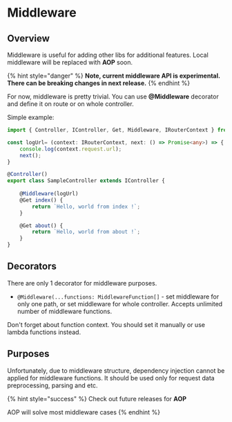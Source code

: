 # Middleware

## Overview

Middleware is useful for adding other libs for additional features. Local middleware will be replaced with **AOP** soon.

{% hint style="danger" %}
**Note, current middleware API is experimental. There can be breaking changes in next release.**
{% endhint %}

For now, middleware is pretty trivial. You can use **@Middleware** decorator and define it on route or on whole controller.

Simple example: 

```typescript
import { Controller, IController, Get, Middleware, IRouterContext } from "odi";

const logUrl= (context: IRouterContext, next: () => Promise<any>) => {
    console.log(context.request.url);
    next();
}

@Controller()
export class SampleController extends IController {
      
    @Middleware(logUrl)
    @Get index() {
        return `Hello, world from index !`;
    }

    @Get about() {
        return `Hello, world from about !`;
    }
}
```

## Decorators

There are only 1 decorator for middleware purposes. 

* `@Middleware(...functions: MiddlewareFunction[]` - set middleware for only one path, or set middleware for whole controller. Accepts unlimited number of middleware functions. 

Don't forget about function context. You should set it manually or use lambda functions instead.

## Purposes

Unfortunately, due to middleware structure, dependency injection cannot be applied for middleware functions. It should be used only for request data preprocessing, parsing and etc. 

{% hint style="success" %}
Check out future releases for **AOP**

AOP will solve most middleware cases
{% endhint %}



